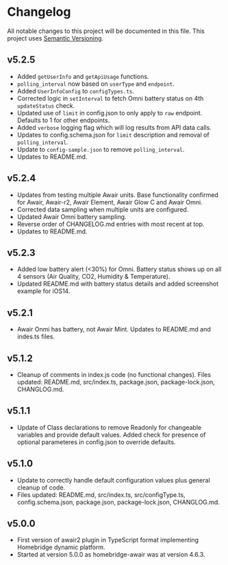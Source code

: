 # Changelog

All notable changes to this project will be documented in this file. This project uses [Semantic Versioning](https://semver.org/).

## v5.2.5
  * Added `getUserInfo` and `getApiUsage` functions.
  * `polling_interval` now based on `userType` and `endpoint`.
  * Added `UserInfoConfig` to `configTypes.ts`.
  * Corrected logic in `setInterval` to fetch Omni battery status on 4th `updateStatus` check.
  * Updated use of `limit` in config.json to only apply to `raw` endpoint. Defaults to 1 for other endpoints.
  * Added `verbose` logging flag which will log results from API data calls.
  * Updates to config.schema.json for `limit` description and removal of `polling_interval`.
  * Update to `config-sample.json` to remove `polling_interval`.
  * Updates to README.md.

## v5.2.4
  * Updates from testing multiple Awair units. Base functionality confirmed for Awair, Awair-r2, Awair Element, Awair Glow C and Awair Omni.
  * Corrected data sampling when multiple units are configured.
  * Updated Awair Omni battery sampling.
  * Reverse order of CHANGELOG.md entries with most recent at top.
  * Updates to README.md.

## v5.2.3
  * Added low battery alert (<30%) for Omni. Battery status shows up on all 4 sensors (Air Quality, CO2, Humidity & Temperature).
  * Updated README.md with battery status details and added screenshot example for iOS14.

## v5.2.1
  * Awair Onmi has battery, not Awair Mint. Updates to README.md and indes.ts files.

## v5.1.2
  * Cleanup of comments in index.js code (no functional changes). Files updated: README.md, src/index.ts, package.json, package-lock.json, CHANGLOG.md.

## v5.1.1
  * Update of Class declarations to remove Readonly for changeable variables and provide default values. Added check for presence of optional parameteres in config.json to override defaults.

## v5.1.0
  * Update to correctly handle default configuration values plus general cleanup of code. 
  * Files updated: README.md, src/index.ts, src/configType.ts, config.schema.json, package.json, package-lock.json, CHANGLOG.md.

## v5.0.0
  * First version of awair2 plugin in TypeScript format implementing Homebridge dynamic platform.
  * Started at version 5.0.0 as homebridge-awair was at version 4.6.3.